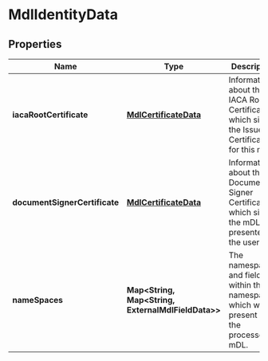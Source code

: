 

# MdlIdentityData


## Properties

| Name | Type | Description | Notes |
|------------ | ------------- | ------------- | -------------|
|**iacaRootCertificate** | [**MdlCertificateData**](MdlCertificateData.md) | Information about the IACA Root Certificate which signed the Issuer Certificate for this mDL. |  |
|**documentSignerCertificate** | [**MdlCertificateData**](MdlCertificateData.md) | Information about the Document Signer Certificate which signed the mDL presented by the user. |  |
|**nameSpaces** | **Map&lt;String, Map&lt;String, ExternalMdlFieldData&gt;&gt;** | The namespaces, and fields within those namespaces, which were present in the processed mDL. |  |



